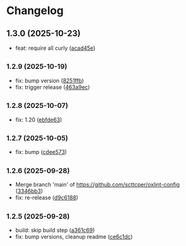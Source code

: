 # Changelog

## 1.3.0 (2025-10-23)

* feat: require all curly ([acad45e](https://github.com/scttcper/oxlint-config/commit/acad45e))

## <small>1.2.9 (2025-10-19)</small>

* fix: bump version ([8251ffb](https://github.com/scttcper/oxlint-config/commit/8251ffb))
* fix: trigger release ([463a9ec](https://github.com/scttcper/oxlint-config/commit/463a9ec))

## <small>1.2.8 (2025-10-07)</small>

* fix: 1.20 ([ebfde63](https://github.com/scttcper/oxlint-config/commit/ebfde63))

## <small>1.2.7 (2025-10-05)</small>

* fix: bump ([cdee573](https://github.com/scttcper/oxlint-config/commit/cdee573))

## <small>1.2.6 (2025-09-28)</small>

* Merge branch 'main' of https://github.com/scttcper/oxlint-config ([3346bb3](https://github.com/scttcper/oxlint-config/commit/3346bb3))
* fix: re-release ([d9c6188](https://github.com/scttcper/oxlint-config/commit/d9c6188))

## <small>1.2.5 (2025-09-28)</small>

* build: skip build step ([a361c69](https://github.com/scttcper/oxlint-config/commit/a361c69))
* fix: bump versions, cleanup readme ([ce6c1dc](https://github.com/scttcper/oxlint-config/commit/ce6c1dc))
